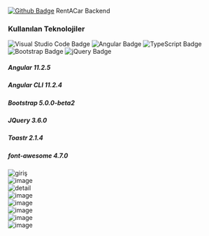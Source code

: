 [![Github Badge](https://img.shields.io/badge/-Github-000?style=quare&labelColor=000&logo=Github&logoColor=white&link=link)](https://github.com/busraglk/RentACarProject) 
RentACar Backend  <br>
### Kullanılan Teknolojiler     
![Visual Studio Code Badge](https://img.shields.io/badge/Visual_Studio_Code-0078D4?style=for-the-badge&logo=visual%20studio%20code&logoColor=white)
![Angular Badge](https://img.shields.io/badge/Angular-DD0031?style=for-the-badge&logo=angular&logoColor=white)
![TypeScript Badge](https://img.shields.io/badge/TypeScript-007ACC?style=for-the-badge&logo=typescript&logoColor=white)
![Bootstrap Badge](https://img.shields.io/badge/Bootstrap-563D7C?style=for-the-badge&logo=bootstrap&logoColor=white)
![jQuery Badge](https://img.shields.io/badge/jQuery-0769AD?style=for-the-badge&logo=jquery&logoColor=white)
##### Angular 11.2.5                          
##### Angular CLI 11.2.4                     
##### Bootstrap 5.0.0-beta2                  
##### JQuery 3.6.0                          
##### Toastr 2.1.4                           
##### font-awesome 4.7.0
     
![giriş](https://user-images.githubusercontent.com/70381548/113866712-502e8480-97b6-11eb-88fd-bc4f6d018c8c.PNG)<br/>
![image](https://user-images.githubusercontent.com/70381548/115166541-655fb900-a0bc-11eb-82a4-e0bc13ede18e.png)<br/>
![detail](https://user-images.githubusercontent.com/70381548/113869705-b4067c80-97b9-11eb-82cc-ad0739d0cc28.PNG)<br/>
![image](https://user-images.githubusercontent.com/70381548/115166615-b7084380-a0bc-11eb-9538-d3f03cdb4274.png)<br/>
![image](https://user-images.githubusercontent.com/70381548/115166490-2af61c00-a0bc-11eb-9526-5fe272961cac.png)<br/>
![image](https://user-images.githubusercontent.com/70381548/115166505-3fd2af80-a0bc-11eb-9f52-5838ed37102d.png)<br/>
![image](https://user-images.githubusercontent.com/70381548/115416350-61d54a80-a200-11eb-84d0-a9da58e886a6.png)<br/>
![image](https://user-images.githubusercontent.com/70381548/115416879-d0b2a380-a200-11eb-8d51-f7312dac89d1.png)


